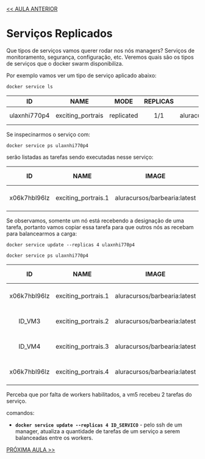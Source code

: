 [<< AULA ANTERIOR](https://github.com/pvreboucas/docker-swarm-orquestrador/blob/aula-04/aulas/05-restringindo-servicos.md)

# Serviços Replicados

Que tipos de serviços vamos querer rodar nos nós managers?
Serviços de monitoramento, segurança, configuração, etc.
Veremos quais são os tipos de serviços que o docker swarm disponibiliza.

Por exemplo vamos ver um tipo de serviço aplicado abaixo:

```docker service ls```

|      ID       |            NAME            |        MODE       |   REPLICAS   |           IMAGES             |        PORTS        |
| :-----------: | :------------------------: | :---------------: | :----------: |  :-------------------------: | :-----------------: |
| ulaxnhi770p4  |      exciting_portrais     |    replicated     |      1/1     | aluracursos/barbearia:latest |  \*:8080->3000/tcp  |

Se inspecinarmos o serviço com:

```docker service ps ulaxnhi770p4```

serão listadas as tarefas sendo executadas nesse serviço:

|      ID       |            NAME            |              IMAGE              |     NODE     |     DESIRED STATE       |     CURRENT STATE       |   ERROR  |  PORTS   | 
| :-----------: | :------------------------: | :-----------------------------: | :----------: |  :--------------------: | :---------------------: | :------- | :------: |
| x06k7hbl96lz  |     exciting_portrais.1    |  aluracursos/barbearia:latest   |      vm5     |        Running          |  Running 6 minutes ago  |          |          |


Se observamos, somente um nó está recebendo a designação de uma tarefa, portanto vamos copiar essa tarefa para que outros nós as recebam para balancearmos a carga:

``` docker service update --replicas 4 ulaxnhi770p4 ```

```docker service ps ulaxnhi770p4```


|      ID       |            NAME            |              IMAGE              |     NODE     |     DESIRED STATE       |     CURRENT STATE       |   ERROR  |  PORTS   | 
| :-----------: | :------------------------: | :-----------------------------: | :----------: |  :--------------------: | :---------------------: | :------- | :------: |
| x06k7hbl96lz  |     exciting_portrais.1    |  aluracursos/barbearia:latest   |      vm5     |        Running          |  Running 6 minutes ago  |          |          |
|    ID_VM3     |     exciting_portrais.2    |  aluracursos/barbearia:latest   |      vm3     |        Running          |  Running 1 minutes ago  |          |          |
|    ID_VM4     |     exciting_portrais.3    |  aluracursos/barbearia:latest   |      vm4     |        Running          |  Running 1 minutes ago  |          |          |
| x06k7hbl96lz  |     exciting_portrais.4    |  aluracursos/barbearia:latest   |      vm5     |        Running          |  Running 1 minutes ago  |          |          |

Perceba que por falta de workers habilitados, a vm5 recebeu 2 tarefas do serviço.

comandos:

* __``` docker service update --replicas 4 ID_SERVICO ```__ - pelo ssh de um manager, atualiza a quantidade de tarefas de um serviço a serem balanceadas entre os workers.

[PRÓXIMA AULA >>](https://github.com/pvreboucas/docker-swarm-orquestrador/blob/aula-05/aulas/04-servicos-globais.md)
